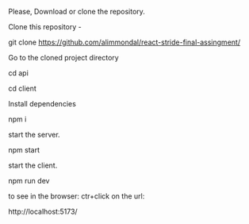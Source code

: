 Please, Download or clone the repository.

Clone this repository -

git clone https://github.com/alimmondal/react-stride-final-assingment/

Go to the cloned project directory

cd api

cd client

Install dependencies

npm i

start the server.

npm start

start the client.

npm run dev

to see in the browser: ctr+click on the url:

http://localhost:5173/
